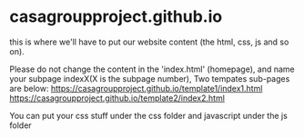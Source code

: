 # casagroupproject.github.io
this is where we'll have to put our website content (the html, css, js and so on). 


Please do not change the content in the 'index.html' (homepage), and name your subpage indexX(X is the subpage number),
Two tempates sub-pages are below:
https://casagroupproject.github.io/template1/index1.html </br>
https://casagroupproject.github.io/template2/index2.html

You can put your css stuff under the css folder and javascript under the js folder

